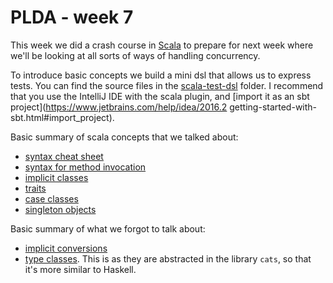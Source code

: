 PLDA - week 7
===============================================================================

This week we did a crash course in [Scala](http://scala-lang.org/) to prepare for next week where we'll be looking at all sorts of ways of handling concurrency.
 
To introduce basic concepts we build a mini dsl that allows us to express tests. You can find the source files in the [scala-test-dsl](./scala-test-dsl) folder.
I recommend that you use the IntelliJ IDE with the scala plugin, and [import it as an sbt project](https://www.jetbrains.com/help/idea/2016.2 getting-started-with-sbt.html#import_project).

Basic summary of scala concepts that we talked about:
 - [syntax cheat sheet ](http://docs.scala-lang.org/cheatsheets/)
 - [syntax for method invocation](http://docs.scala-lang.org/style/method-invocation.html)
 - [implicit classes](http://docs.scala-lang.org/overviews/core/implicit-classes.html)
 - [traits](http://docs.scala-lang.org/tutorials/tour/traits.html)
 - [case classes](http://docs.scala-lang.org/tutorials/tour/case-classes.html)
 - [singleton objects](http://docs.scala-lang.org/tutorials/tour/singleton-objects.html)

 
Basic summary of what we forgot to talk about:
 - [implicit conversions](http://docs.scala-lang.org/tutorials/tour/implicit-conversions)
 - [type classes](http://typelevel.org/cats/typeclasses.html). This is as they are abstracted in the library `cats`, so that it's more similar to Haskell.
